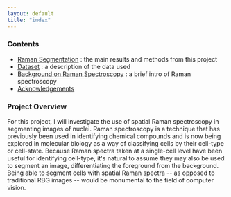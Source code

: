 ```yaml
---
layout: default
title: "index"
---
```


### Contents
- [Raman Segmentation](overview.md) : the main results and methods from this project 
- [Dataset](dataset.md) : a description of the data used
- [Background on Raman Spectroscopy](background.md) : a brief intro of Raman spectroscopy 
- [Acknowledgements](thanks.md) 


### Project Overview

For this project, I will investigate the use of spatial Raman spectroscopy in segmenting images of nuclei.  Raman spectroscopy is a technique that has previously been used in identifying chemical compounds and is now being explored in molecular biology as a way of classifying cells by their cell-type or cell-state. Because Raman spectra taken at a single-cell level have been useful for identifying cell-type, it's natural to assume they may also be used to segment an image, differentiating the foreground from the background. Being able to segment cells with spatial Raman spectra -- as opposed to traditional RBG images -- would be monumental to the field of computer vision.
